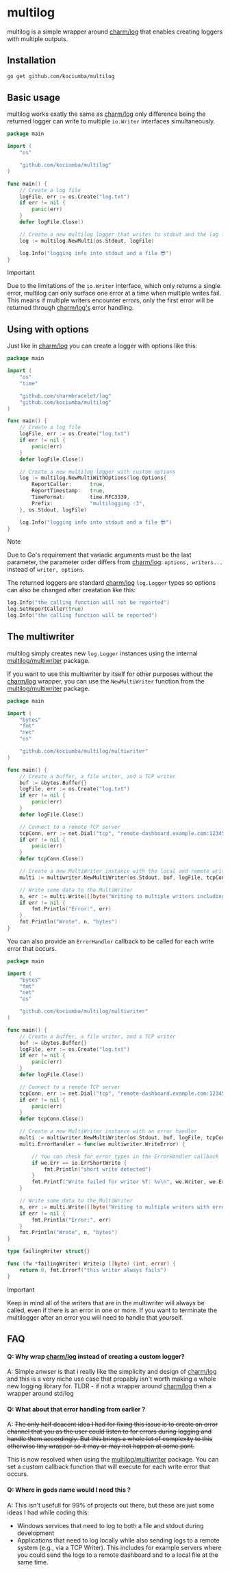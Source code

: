 
# multilog

multilog is a simple wrapper around [charm/log](https://github.com/charmbracelet/log) that enables creating loggers with multiple outputs.


## Installation

```bash
go get github.com/kociumba/multilog
```
    
## Basic usage

multilog works exatly the same as [charm/log](https://github.com/charmbracelet/log) only difference being the returned logger can write to multiple `io.Writer` interfaces simultaneously.

```go
package main

import (
    "os"

    "github.com/kociumba/multilog"
)

func main() {
    // Create a log file
    logFile, err := os.Create("log.txt")
    if err != nil {
        panic(err)
    }
    defer logFile.Close()

    // Create a new multilog logger that writes to stdout and the log file
    log := multilog.NewMulti(os.Stdout, logFile)

    log.Info("logging info into stdout and a file 😎")
}
```

> [!IMPORTANT]
> Due to the limitations of the `io.Writer` interface, which only returns a single error, multilog can only surface one error at a time when multiple writes fail. This means if multiple writers encounter errors, only the first error will be returned through [charm/log's](https://github.com/charmbracelet/log) error handling.


## Using with options

Just like in [charm/log](https://github.com/charmbracelet/log) you can create a logger with options like this:

```go
package main

import (
    "os"
    "time"

    "github.com/charmbracelet/log"
    "github.com/kociumba/multilog"
)

func main() {
    // Create a log file
    logFile, err := os.Create("log.txt")
    if err != nil {
        panic(err)
    }
    defer logFile.Close()

    // Create a new multilog logger with custom options
    log := multilog.NewMultiWithOptions(log.Options{
        ReportCaller:      true,
        ReportTimestamp:   true,
        TimeFormat:        time.RFC3339,
        Prefix:            "multilogging :3",
    }, os.Stdout, logFile)

    log.Info("logging info into stdout and a file 😎")
}
```

> [!NOTE]
> Due to Go's requirement that variadic arguments must be the last parameter, the parameter order differs from [charm/log](https://github.com/charmbracelet/log): `options, writers...` instead of `writer, options`.

The returned loggers are standard [charm/log](https://github.com/charmbracelet/log) `log.Logger` types so options can also be changed after creatation like this:

```go
log.Info("the calling function will not be reported")
log.SetReportCaller(true)
log.Info("the calling function will be reported")
```


## The multiwriter

multilog simply creates new `log.Logger` instances using the internal [multilog/multiwriter](https://github.com/kociumba/multilog/tree/main/multiwriter) package.

If you want to use this multiwriter by itself for other purposes without the [charm/log](https://github.com/charmbracelet/log) wrapper, you can use the `NewMultiWriter` function from the [multilog/multiwriter](https://github.com/kociumba/multilog/tree/main/multiwriter) package.

```go
package main

import (
    "bytes"
    "fmt"
    "net"
    "os"

    "github.com/kociumba/multilog/multiwriter"
)

func main() {
    // Create a buffer, a file writer, and a TCP writer
    buf := &bytes.Buffer{}
    logFile, err := os.Create("log.txt")
    if err != nil {
        panic(err)
    }
    defer logFile.Close()

    // Connect to a remote TCP server
    tcpConn, err := net.Dial("tcp", "remote-dashboard.example.com:12345")
    if err != nil {
        panic(err)
    }
    defer tcpConn.Close()

    // Create a new MultiWriter instance with the local and remote writers
    multi := multiwriter.NewMultiWriter(os.Stdout, buf, logFile, tcpConn)

    // Write some data to the MultiWriter
    n, err := multi.Write([]byte("Writing to multiple writers including a remote TCP server 😎"))
    if err != nil {
        fmt.Println("Error:", err)
    }
    fmt.Println("Wrote", n, "bytes")
}
```

You can also provide an `ErrorHandler` callback to be called for each write error that occurs.

```go
package main

import (
    "bytes"
    "fmt"
    "net"
    "os"

    "github.com/kociumba/multilog/multiwriter"
)

func main() {
    // Create a buffer, a file writer, and a TCP writer
    buf := &bytes.Buffer{}
    logFile, err := os.Create("log.txt")
    if err != nil {
        panic(err)
    }
    defer logFile.Close()

    // Connect to a remote TCP server
    tcpConn, err := net.Dial("tcp", "remote-dashboard.example.com:12345")
    if err != nil {
        panic(err)
    }
    defer tcpConn.Close()

    // Create a new MultiWriter instance with an error handler
    multi := multiwriter.NewMultiWriter(os.Stdout, buf, logFile, tcpConn, &failingWriter{})
    multi.ErrorHandler = func(we multiwriter.WriteError) {

        // You can check for error types in the ErrorHandler callback
        if we.Err == io.ErrShortWrite {
            fmt.Println("short write detected")
        }
        fmt.Printf("Write failed for writer %T: %v\n", we.Writer, we.Err)
    }

    // Write some data to the MultiWriter
    n, err := multi.Write([]byte("Writing to multiple writers with error handling 😎"))
    if err != nil {
        fmt.Println("Error:", err)
    }
    fmt.Println("Wrote", n, "bytes")
}

type failingWriter struct{}

func (fw *failingWriter) Write(p []byte) (int, error) {
    return 0, fmt.Errorf("this writer always fails")
}
```

> [!IMPORTANT]
> Keep in mind all of the writers that are in the multiwriter will always be called, even if there is an error in one or more. If you want to terminate the multilogger after an error you will need to handle that yourself.

## FAQ

#### Q: Why wrap [charm/log](https://github.com/charmbracelet/log) instead of creating a custom logger?

A: Simple anwser is that i really like the simplicity and design of [charm/log](https://github.com/charmbracelet/log) and this is a very niche use case that propably isn't worth making a whole new logging library for. TLDR - if not a wrapper around [charm/log](https://github.com/charmbracelet/log) then a wrapper around std/log

#### Q: What about that error handling from earlier ?

A: ~~The only half deacent idea I had for fixing this issue is to create an error channel that you as the user could listen to for errors during logging and handle them accordingly. But this brings a whole lot of complexity to this otherwise tiny wrapper so it may or may not happen at some pont.~~

This is now resolved when using the [multilog/multiwriter](https://github.com/kociumba/multilog/tree/main/multiwriter) package. You can set a custom callback function that will execute for each write error that occurs.

#### Q: Where in gods name would I need this ?

A: This isn't usefull for 99% of projects out there, but these are just some ideas I had while coding this:

- Windows services that need to log to both a file and stdout during development
- Applications that need to log locally while also sending logs to a remote system (e.g., via a TCP Writer). This includes for example servers where you could send the logs to a remote dashboard and to a local file at the same time.

